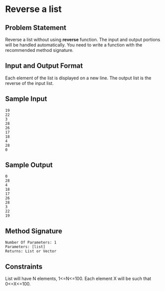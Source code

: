 # Reverse a list

## Problem Statement

Reverse a list without using **reverse** function. The input and output
portions will be handled automatically. You need to write a function with the
recommended method signature.

## Input and Output Format

Each element of the list is displayed on a new line.
The output list is the reverse of the input list.

## Sample Input

    19
    22
    3
    28
    26
    17
    18
    4
    28
    0

## Sample Output

    0
    28
    4
    18
    17
    26
    28
    3
    22
    19

## Method Signature

    Number Of Parameters: 1
    Parameters: [list]
    Returns: List or Vector

## Constraints

List will have N elements, 1<=N<=100.
Each element X will be such that 0<=X<=100.

<!--
vim:ft=markdown:
-->
